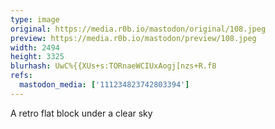 ```yaml
---
type: image
original: https://media.r0b.io/mastodon/original/108.jpeg
preview: https://media.r0b.io/mastodon/preview/108.jpeg
width: 2494
height: 3325
blurhash: UwC%{{XUs+s:TORnaeWCIUxAogj[nzs+R.f8
refs:
  mastodon_media: ['111234823742803394']
---
```


A retro flat block under a clear sky

